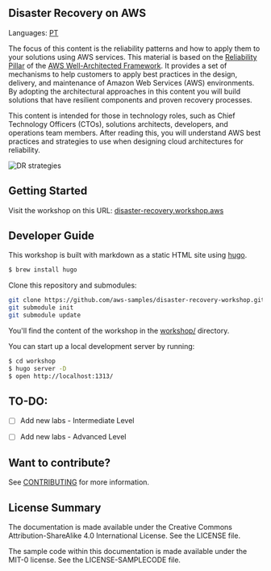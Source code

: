 ## Disaster Recovery on AWS

Languages: [PT](README.pt.md)

The focus of this content is the reliability patterns and how to apply them to your solutions using AWS services. 
This material is based on the [Reliability Pillar](https://d1.awsstatic.com/whitepapers/architecture/AWS-Reliability-Pillar.pdf?ref=reliability-refarch) of the [AWS Well-Architected Framework](https://aws.amazon.com/architecture/well-architected/?ref=reliability-refarch). 
It provides a set of mechanisms to help customers to apply best practices in the design, delivery, and maintenance of Amazon Web Services (AWS) environments. 
By adopting the architectural approaches in this content you will build solutions that have resilient components and proven recovery processes.

This content is intended for those in technology roles, such as Chief Technology Officers (CTOs), solutions architects, developers, and operations team members. 
After reading this, you will understand AWS best practices and strategies to use when designing cloud architectures for reliability.

![DR strategies](workshop/static/images/dr-multi-region.png)

## Getting Started

Visit the workshop on this URL: [disaster-recovery.workshop.aws](https://disaster-recovery.workshop.aws/)

## Developer Guide

This workshop is built with markdown as a static HTML site using [hugo](http://gohugo.io).

```bash
$ brew install hugo
```

Clone this repository and submodules:

```bash
git clone https://github.com/aws-samples/disaster-recovery-workshop.git
git submodule init
git submodule update
```

You'll find the content of the workshop in the [workshop/](workshop/) directory.

You can start up a local development server by running:

```bash
$ cd workshop
$ hugo server -D
$ open http://localhost:1313/
```

## TO-DO:
- [ ] Add new labs - Intermediate Level
- [ ] Add new labs - Advanced Level


## Want to contribute?

See [CONTRIBUTING](CONTRIBUTING.md#security-issue-notifications) for more information.

## License Summary

The documentation is made available under the Creative Commons Attribution-ShareAlike 4.0 International License. See the LICENSE file.

The sample code within this documentation is made available under the MIT-0 license. See the LICENSE-SAMPLECODE file.
